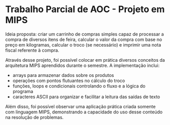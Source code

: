 # Trabalho Parcial de AOC - Projeto em MIPS
Ideia proposta: criar um carrinho de compras simples capaz de processar a compra de diversos itens de feira, calcular o valor da compra com base no preço em kilogramas, calcular o troco (se necessário) e imprimir uma nota fiscal referente à compra.

Através desse projeto, foi possível colocar em prática diversos conceitos da arquitetura MIPS aprendidos durante o semestre. A implementação inclui:

- arrays para armazenar dados sobre os produtos
- operações com pontos flutuantes no cálculo do troco
- funções, loops e condicionais controlando o fluxo e a lógica do programa
- caracteres ASCII para organizar e facilitar a leitura das saídas de texto

Além disso, foi possível observar uma aplicação prática criada somente com linguagem MIPS, demonstrando a capacidade do uso desse conteúdo na resolução de problemas.
